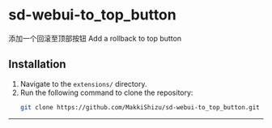 # sd-webui-to_top_button
添加一个回滚至顶部按钮
Add a rollback to top button

## Installation
1. Navigate to the `extensions/` directory.
2. Run the following command to clone the repository:
    ```bash
    git clone https://github.com/MakkiShizu/sd-webui-to_top_button.git
    ```
<hr>